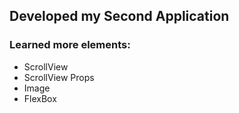 ## Developed my Second Application
### Learned more elements:
- ScrollView 
- ScrollView Props
- Image 
- FlexBox
